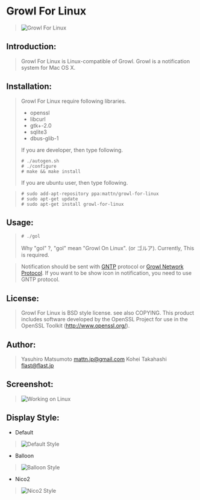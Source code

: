 Growl For Linux
===============

> ![Growl For Linux](https://github.com/mattn/growl-for-linux/raw/master/data/growl4linux.jpg "Growl For Linux")

Introduction:
-------------

> Growl For Linux is Linux-compatible of Growl. Growl is a notification system for Mac OS X. 

Installation:
-------------

> Growl For Linux require following libraries.
> 
> * openssl
> * libcurl
> * gtk+-2.0
> * sqlite3
> * dbus-glib-1
> 
> If you are developer, then type following.
> 
>     # ./autogen.sh
>     # ./configure
>     # make && make install
> 
> If you are ubuntu user, then type following.

>     # sudo add-apt-repository ppa:mattn/growl-for-linux
>     # sudo apt-get update
>     # sudo apt-get install growl-for-linux

Usage:
------

>     # ./gol
> 
> Why "gol" ?, "gol" mean "Growl On Linux". (or ゴルア).
> Currently, This is required.

> Notification should be sent with [GNTP](http://www.growlforwindows.com/gfw/help/gntp.aspx) protocol or [Growl Network Protocol](http://growl.info/documentation/developer/protocol.php).
> If you want to be show icon in notification, you need to use GNTP protocol.

License:
--------

> Growl For Linux is BSD style license. see also COPYING.
> This product includes software developed by the OpenSSL Project for use in the OpenSSL Toolkit (http://www.openssl.org/).

Author:
-------

> Yasuhiro Matsumoto <mattn.jp@gmail.com>
> Kohei Takahashi <flast@flast.jp>

Screenshot:
-----------
 
> ![Working on Linux](https://github.com/mattn/growl-for-linux/raw/master/data/screenshot.png "Working on Linux")

Display Style:
--------------

* Default

> ![Default Style](https://github.com/mattn/growl-for-linux/raw/master/data/display_default.png "Default Style")


* Balloon

> ![Balloon Style](https://github.com/mattn/growl-for-linux/raw/master/data/display_balloon.png "Balloon Style")


* Nico2

> ![Nico2 Style](https://github.com/mattn/growl-for-linux/raw/master/data/display_nico2.png "Nico2 Style")


